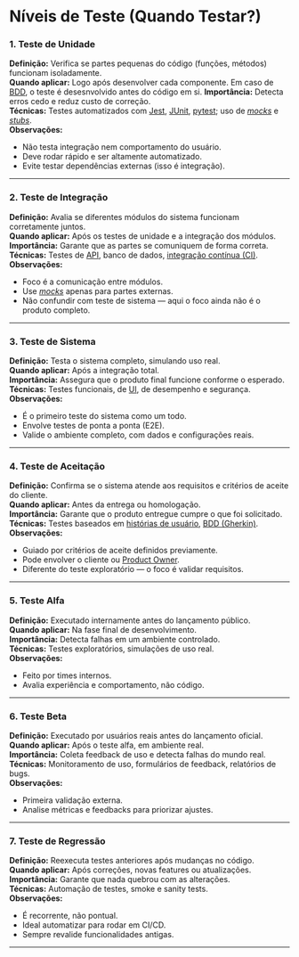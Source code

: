 # Níveis de Teste (Quando Testar?)

### **1. Teste de Unidade**
**Definição:** Verifica se partes pequenas do código (funções, métodos) funcionam isoladamente.  
**Quando aplicar:** Logo após desenvolver cada componente. Em caso de [BDD](bdd.md), o teste é desesnvolvido antes do código em si. 
**Importância:** Detecta erros cedo e reduz custo de correção.  
**Técnicas:** Testes automatizados com [Jest](ferramentas.md#jest), [JUnit](ferramentas.md#junit), [pytest](ferramentas.md#pytest); uso de [*mocks*](glossario.md#mock) e [*stubs*](glossario.md#stub).  
**Observações:**  
- Não testa integração nem comportamento do usuário.  
- Deve rodar rápido e ser altamente automatizado.  
- Evite testar dependências externas (isso é integração).  

---

### **2. Teste de Integração**
**Definição:** Avalia se diferentes módulos do sistema funcionam corretamente juntos.  
**Quando aplicar:** Após os testes de unidade e a integração dos módulos.  
**Importância:** Garante que as partes se comuniquem de forma correta.  
**Técnicas:** Testes de [API](glossario.md#api), banco de dados, [integração contínua (CI)](integracao_continua.md).  
**Observações:**  
- Foco é a comunicação entre módulos.  
- Use [*mocks*](glossario.md#mock) apenas para partes externas.  
- Não confundir com teste de sistema — aqui o foco ainda não é o produto completo.  

---

### **3. Teste de Sistema**
**Definição:** Testa o sistema completo, simulando uso real.  
**Quando aplicar:** Após a integração total.  
**Importância:** Assegura que o produto final funcione conforme o esperado.  
**Técnicas:** Testes funcionais, de [UI](glossario.md#ui), de desempenho e segurança.  
**Observações:**  
- É o primeiro teste do sistema como um todo.  
- Envolve testes de ponta a ponta (E2E).  
- Valide o ambiente completo, com dados e configurações reais.  

---

### **4. Teste de Aceitação**
**Definição:** Confirma se o sistema atende aos requisitos e critérios de aceite do cliente.  
**Quando aplicar:** Antes da entrega ou homologação.  
**Importância:** Garante que o produto entregue cumpre o que foi solicitado.  
**Técnicas:** Testes baseados em [histórias de usuário](glossario.md#história-de-usuário-us), [BDD (Gherkin)](bdd.md).  
**Observações:**  
- Guiado por critérios de aceite definidos previamente.  
- Pode envolver o cliente ou [Product Owner](scrum.md#product-owner).  
- Diferente do teste exploratório — o foco é validar requisitos.  

---

### **5. Teste Alfa**
**Definição:** Executado internamente antes do lançamento público.  
**Quando aplicar:** Na fase final de desenvolvimento.  
**Importância:** Detecta falhas em um ambiente controlado.  
**Técnicas:** Testes exploratórios, simulações de uso real.  
**Observações:**  
- Feito por times internos.  
- Avalia experiência e comportamento, não código.  

---

### **6. Teste Beta**
**Definição:** Executado por usuários reais antes do lançamento oficial.  
**Quando aplicar:** Após o teste alfa, em ambiente real.  
**Importância:** Coleta feedback de uso e detecta falhas do mundo real.  
**Técnicas:** Monitoramento de uso, formulários de feedback, relatórios de bugs.  
**Observações:**  
- Primeira validação externa.  
- Analise métricas e feedbacks para priorizar ajustes.  

---

### **7. Teste de Regressão**
**Definição:** Reexecuta testes anteriores após mudanças no código.  
**Quando aplicar:** Após correções, novas features ou atualizações.  
**Importância:** Garante que nada quebrou com as alterações.  
**Técnicas:** Automação de testes, smoke e sanity tests.  
**Observações:**  
- É recorrente, não pontual.  
- Ideal automatizar para rodar em CI/CD.  
- Sempre revalide funcionalidades antigas.  

---